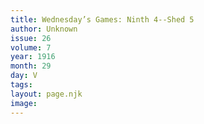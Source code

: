 ```yaml
---
title: Wednesday’s Games: Ninth 4--Shed 5
author: Unknown
issue: 26
volume: 7
year: 1916
month: 29
day: V
tags:
layout: page.njk
image:
---
```

